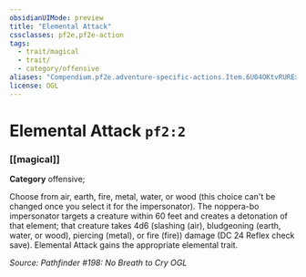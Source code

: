 ```yaml
---
obsidianUIMode: preview
title: "Elemental Attack"
cssclasses: pf2e,pf2e-action
tags:
  - trait/magical
  - trait/
  - category/offensive
aliases: "Compendium.pf2e.adventure-specific-actions.Item.6U04OKtvRURExkli"
license: OGL
---
```

# Elemental Attack `pf2:2`

### [[magical]]

**Category** offensive; 




Choose from air, earth, fire, metal, water, or wood (this choice can't be changed once you select it for the impersonator). The noppera-bo impersonator targets a creature within 60 feet and creates a detonation of that element; that creature takes 4d6 (slashing (air), bludgeoning (earth, water, or wood), piercing (metal), or fire (fire)) damage (DC 24 Reflex check save). Elemental Attack gains the appropriate elemental trait.

*Source: Pathfinder #198: No Breath to Cry*
*OGL*